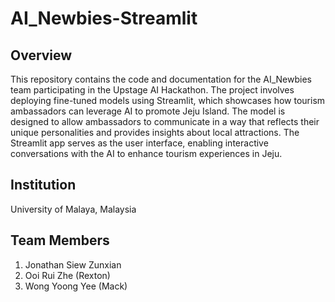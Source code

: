 # AI_Newbies-Streamlit

## Overview
This repository contains the code and documentation for the AI_Newbies team participating in the Upstage AI Hackathon. The project involves deploying fine-tuned models using Streamlit, which showcases how tourism ambassadors can leverage AI to promote Jeju Island. The model is designed to allow ambassadors to communicate in a way that reflects their unique personalities and provides insights about local attractions. The Streamlit app serves as the user interface, enabling interactive conversations with the AI to enhance tourism experiences in Jeju.

## Institution
University of Malaya, Malaysia

## Team Members
1. Jonathan Siew Zunxian
2. Ooi Rui Zhe (Rexton)
3. Wong Yoong Yee (Mack)

